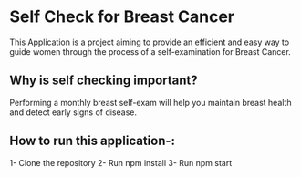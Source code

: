 # Self Check for Breast Cancer
This Application is a project aiming to provide an efficient and easy way to guide women through the process of a self-examination for Breast Cancer. 
## Why is self checking important?
Performing a monthly breast self-exam will help you maintain breast health and detect early signs of disease. 
## How to run this application-:
1- Clone the repository
2- Run npm install
3- Run npm start
  

